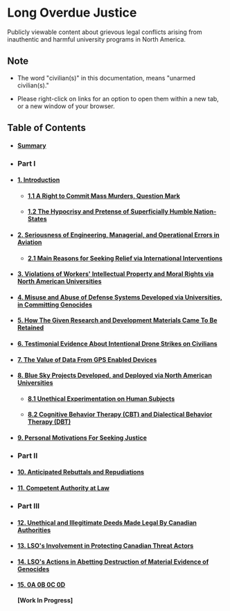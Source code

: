 # Long Overdue Justice
Publicly viewable content about grievous legal conflicts arising from inauthentic and harmful university programs in North America.

## Note

- The word "civilian(s)" in this documentation, means "unarmed civilian(s)."

- Please right-click on links for an option to open them within a new tab, or a new window of your browser.


## Table of Contents
<div id="user-content-toc">
<ul>
  <li><h4><a href="/expose/00-0.md#summary">Summary</a></h4></li>
  
  <li><h3>Part I</h3></li>
  
  <li><h4><a href="/expose/01-0.md#introduction">1. Introduction</a></h4></li>
  
  <ul>
  <li><h4><a href="/expose/01-1.md#11-a-right-to-commit-mass-murders-question-mark">1.1 A Right to Commit Mass Murders, Question Mark</a></h4></li>
  
  <li><h4><a href="/expose/01-2.md#12-the-hypocrisy-and-pretense-of-superficially-humble-nation-states">1.2 The Hypocrisy and Pretense of Superficially Humble Nation-States</a></h4></li>
  </ul>
  
  <li><h4><a href="/expose/02-0.md#2-seriousness-of-engineering-managerial-and-operational-errors-in-aviation">2. Seriousness of Engineering, Managerial, and Operational Errors in Aviation</a></h4></li>
  
  <ul>
  <li><h4><a href="/expose/02-1.md#21-main-reasons-for-seeking-relief-via-international-interventions">2.1 Main Reasons for Seeking Relief via International Interventions</a></h4></li>
  </ul>
  
  <li><h4><a href="/expose/03-0.md#3-violations-of-workers-intellectual-property-and-moral-rights-via-north-american-universities">3. Violations of Workers' Intellectual Property and Moral Rights via North American Universities</a></h4></li>
  
  <li><h4><a href="/expose/04-0.md#4-misuse-and-abuse-of-defense-systems-developed-via-universities-in-committing-genocides">4. Misuse and Abuse of Defense Systems Developed via Universities, in Committing Genocides</a></h4></li>
  
  <li><h4><a href="/expose/05-0.md#5-how-the-given-research-and-development-materials-came-to-be-retained">5. How The Given Research and Development Materials Came To Be Retained</a></h4></li>
  
  <li><h4><a href="/expose/06-0.md#6-testimonial-evidence-about-intentional-drone-strikes-on-civilians">6. Testimonial Evidence About Intentional Drone Strikes on Civilians</a></h4></li>
  
  <li><h4><a href="/expose/07-0.md#7-the-value-of-data-from-gps-enabled-devices">7. The Value of Data From GPS Enabled Devices</a></h4></li>
  
  <li><h4><a href="/expose/08-0.md#8-blue-sky-projects-developed-and-deployed-via-north-american-universities">8. Blue Sky Projects Developed, and Deployed via North American Universities</a></h4></li>
  
  <ul>
  <li><h4><a href="/expose/08-1.md#81-unethical-experiments-conducted-on-human-beings">8.1 Unethical Experimentation on Human Subjects</a></h4></li>
  
  <li><h4><a href="/expose/08-2.md#82-cognitive-behavior-therapy-cbt-and-dialectical-behavior-therapy-dbt">8.2 Cognitive Behavior Therapy (CBT) and Dialectical Behavior Therapy (DBT)</a></h4></li>
  </ul>
  
  <li><h4><a href="/expose/09-0.md#9-personal-motivations-for-seeking-justice">9. Personal Motivations For Seeking Justice</a></h4></li>
  
  <li><h3>Part II</h3></li>
  
  <li><h4><a href="/expose/10-0.md#10-anticipated-rebuttals-and-repudiations">10. Anticipated Rebuttals and Repudiations</a></h4></li>
  
  <li><h4><a href="/expose/11-0.md#11-competent-authority-at-law">11. Competent Authority at Law</a></h4></li>
  
  <li><h3>Part III</h3></li>
  
  <li><h4><a href="/expose/12-0.md#12-unethical-and-illegitimate-deeds-made-legal-by-canadian-authorities">12. Unethical and Illegitimate Deeds Made Legal By Canadian Authorities</a></h4></li>
  
  <li><h4><a href="/expose/13-0.md#13-lsos-involvement-in-protecting-canadian-threat-actors">13. LSO's Involvement in Protecting Canadian Threat Actors</a></h4></li>
  
  <li><h4><a href="/expose/14-0.md#14-lsos-actions-in-abetting-destruction-of-material-evidence-of-genocides">14. LSO's Actions in Abetting Destruction of Material Evidence of Genocides</a></h4></li>
  
  <li><h4><a href="/expose/15-0.md#15-0a-0b-0c-0d">15. 0A 0B 0C 0D</a></h4></li>
  
  <strong>[Work In Progress]</strong>
  
</ul>
</div>
